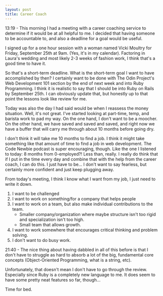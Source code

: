 ```yaml
---
layout: post
title: Career Coach
---
```


13:19 - This morning I had a meeting with a career coaching service to determine if it would be at all helpful to me.  I decided that having someone to be accountable to, and also a deadline for a goal would be useful.

I signed up for a one hour session with a woman named Vicki Moultry for Friday, September 25th at 9am.  (Yes, it's in my calendar).  Factoring in Laura's wedding and most likely 2-3 weeks of fashion work, I think that's a good time to have it.

So that's a short-term deadline.  What is the short-term goal I want to have accomplished by then?  I certainly want to be done with The Odin Project's Web Development 101 section by the end of next week and into Ruby Programming.  I think it is realistic to say that I should be into Ruby on Rails by September 25th.  I can obviously update that, but honestly up to that point the lessons look like review for me.

Today was also the day I had said would be when I reassess the money situation.  Well, it's not great.  I've started looking at part-time, temp, and barista work to pad my way.  On the one hand, I don't want to be a moocher.  On the other hand, we have saved and saved and saved, and right now we have a buffer that will carry me through about 10 months before going dry.

I don't think it will take me 10 months to find a job.  I think it might take something like that amount of time to find a job in web development.  The Code Newbie podcast is super encouraging, though.  Like the one I listened to today: 8 months from 0-employed?!  Less than, really.  I really do think that if I put in the time every day and combine that with the help from the career coach, I can do this.  I just have to be... I don't want to say fearless, but certainly more confident and just keep plugging away.

From today's meeting, I think I know what I want from my job, I just need to write it down.
1.  I want to be challenged
2.  I want to work on something/for a company that helps people
3.  I want to work on a team, but also make individual contributions to the team.
	- Smaller company/organization where maybe structure isn't too rigid and specialization isn't too high.
	- Small team that allows growth.
4.  I want to work somewhere that encourages critical thinking and problem solving.
5.  I don't want to do busy work.

21:40 - The nice thing about having dabbled in all of this before is that I don't have to struggle as hard to absorb a lot of the big, fundamental core concepts (Object-Oriented Programming, what is a string, etc).

Unfortunately, that doesn't mean I don't have to go through the review.  Especially since Ruby is a completely new language to me.  It does seem to have some pretty neat features so far, though...

Time for bed.